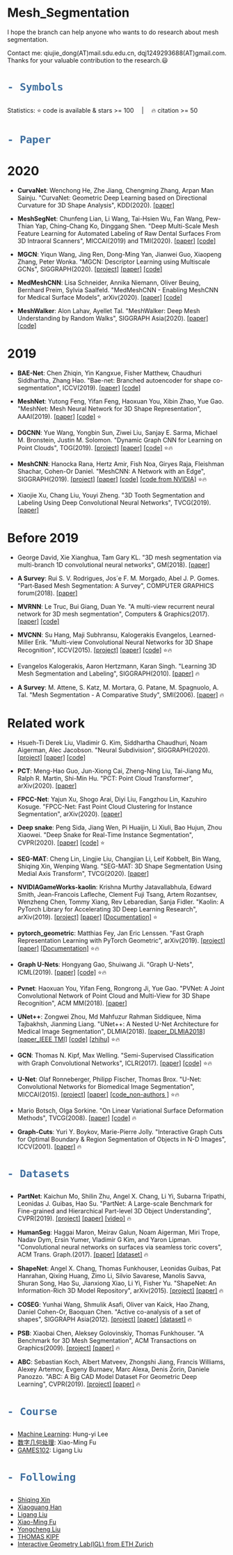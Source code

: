 # Mesh_Segmentation
I hope the branch can help anyone who wants to do research about mesh segmentation.

Contact me: qiujie_dong(AT)mail.sdu.edu.cn, dqj1249293688(AT)gmail.com.
Thanks for your valuable contribution to the research.:smiley:

<h1> 

```diff
- Symbols
```

</h1>

<!--__`dat.`__: dataset &emsp; | &emsp; __`cls.`__: classification &emsp;__`seg.`__: segmentation &emsp;__`ret.`__: retrieval &emsp;-->

Statistics: :star: code is available & stars >= 100 &emsp;|&emsp; :fire: citation >= 50

<h1> 

```diff
- Paper
```

</h1>

# 2020

- **CurvaNet**: Wenchong He, Zhe Jiang, Chengming Zhang, Arpan Man Sainju. "CurvaNet: Geometric Deep Learning based on Directional Curvature for 3D Shape Analysis", KDD(2020). [[paper]](https://dl.acm.org/doi/abs/10.1145/3394486.3403272)

- **MeshSegNet**: Chunfeng Lian, Li Wang, Tai-Hsien Wu, Fan Wang, Pew-Thian Yap, Ching-Chang Ko, Dinggang Shen. "Deep Multi-Scale Mesh Feature Learning for Automated Labeling of Raw Dental Surfaces From 3D Intraoral Scanners", MICCAI(2019) and TMI(2020). [[paper]](https://ieeexplore.ieee.org/abstract/document/8984309) [[code]](https://github.com/Tai-Hsien/MeshSegNet)

- **MGCN**: Yiqun Wang, Jing Ren, Dong-Ming Yan, Jianwei Guo, Xiaopeng Zhang, Peter Wonka. "MGCN: Descriptor Learning using Multiscale GCNs", SIGGRAPH(2020). [[project]](http://www.ia.cas.cn/xwzx/kydt/202006/t20200610_5604139.html) [[paper]](https://arxiv.org/abs/2001.10472) [[code]](https://github.com/yiqun-wang/MGCN)

- **MedMeshCNN**: Lisa Schneider, Annika Niemann, Oliver Beuing, Bernhard Preim, Sylvia Saalfeld. "MedMeshCNN - Enabling MeshCNN for Medical Surface Models", arXiv(2020). [[paper]](https://arxiv.org/abs/2009.04893) [[code]](https://github.com/LSnyd/MedMeshCNN)

- **MeshWalker**: Alon Lahav, Ayellet Tal. "MeshWalker: Deep Mesh Understanding by Random Walks", SIGGRAPH Asia(2020). [[paper]](https://arxiv.org/abs/2006.05353) [[code]](https://github.com/AlonLahav/MeshWalker?utm_source=catalyzex.com)

# 2019

- **BAE-Net**: Chen Zhiqin, Yin Kangxue, Fisher Matthew, Chaudhuri Siddhartha, Zhang Hao. "Bae-net: Branched autoencoder for shape co-segmentation", ICCV(2019). [[paper]](https://arxiv.org/abs/1903.11228) [[code]](https://github.com/czq142857/BAE-NET?utm_source=catalyzex.com)

- **MeshNet**:  Yutong Feng, Yifan Feng, Haoxuan You, Xibin Zhao, Yue Gao. "MeshNet: Mesh Neural Network for 3D Shape Representation", AAAI(2019). [[paper]](https://arxiv.org/abs/1811.11424) [[code]](https://github.com/iMoonLab/MeshNet?utm_source=catalyzex.com) :star:

- **DGCNN**: Yue Wang, Yongbin Sun, Ziwei Liu, Sanjay E. Sarma, Michael M. Bronstein, Justin M. Solomon. "Dynamic Graph CNN for Learning on Point Clouds", TOG(2019). [[project]](https://liuziwei7.github.io/projects/DGCNN) [[paper]](https://arxiv.org/abs/1801.07829) [[code]](https://github.com/WangYueFt/dgcnn) :star::fire:

- **MeshCNN**: Hanocka Rana, Hertz Amir, Fish Noa, Giryes Raja, Fleishman Shachar, Cohen-Or Daniel. "MeshCNN: A Network with an Edge", SIGGRAPH(2019). [[project]](https://ranahanocka.github.io/MeshCNN/) [[paper]](https://arxiv.org/abs/1809.05910) [[code]](https://github.com/ranahanocka/MeshCNN/) [[code from NVIDIA]](https://github.com/NVIDIAGameWorks/kaolin/blob/master/kaolin/models/meshcnn.py) :star::fire:

- Xiaojie Xu, Chang Liu, Youyi Zheng. "3D Tooth Segmentation and Labeling Using Deep Convolutional Neural Networks", TVCG(2019). [[paper]](https://ieeexplore.ieee.org/abstract/document/8362667)

# Before 2019

- George David, Xie Xianghua, Tam Gary KL. "3D mesh segmentation via multi-branch 1D convolutional neural networks", GM(2018). [[paper]](https://arxiv.org/abs/1705.11050)

- **A Survey**: Rui S. V. Rodrigues, Jos´e F. M. Morgado, Abel J. P. Gomes. "Part‐Based Mesh Segmentation: A Survey", COMPUTER GRAPHICS forum(2018). [[paper]](https://onlinelibrary.wiley.com/doi/abs/10.1111/cgf.13323)

- **MVRNN**: Le Truc, Bui Giang, Duan Ye. "A multi-view recurrent neural network for 3D mesh segmentation", Computers & Graphics(2017). [[paper]](https://www.sciencedirect.com/science/article/abs/pii/S0097849317300602) [[code]](https://github.com/trucleduc/MVRNN) 

- **MVCNN**: Su Hang, Maji Subhransu, Kalogerakis Evangelos, Learned-Miller Erik. "Multi-view Convolutional Neural Networks for 3D Shape Recognition", ICCV(2015). [[project]](http://vis-www.cs.umass.edu/mvcnn/) [[paper]](http://vis-www.cs.umass.edu/mvcnn/docs/su15mvcnn.pdf) [[code]](https://github.com/suhangpro/mvcnn) :star::fire:

- Evangelos Kalogerakis, Aaron Hertzmann, Karan Singh. "Learning 3D Mesh Segmentation and Labeling", SIGGRAPH(2010). [[paper]](https://dl.acm.org/doi/abs/10.1145/1833349.1778839) :fire:

- **A Survey**: M. Attene, S. Katz, M. Mortara, G. Patane, M. Spagnuolo, A. Tal. "Mesh Segmentation - A Comparative Study", SMI(2006). [[paper]](https://ieeexplore.ieee.org/abstract/document/1631191) :fire:

# Related work

- Hsueh-Ti Derek Liu, Vladimir G. Kim, Siddhartha Chaudhuri, Noam Aigerman, Alec Jacobson. "Neural Subdivision", SIGGRAPH(2020). [[project]](https://www.dgp.toronto.edu/projects/neural-subdivision/) [[paper]](https://arxiv.org/abs/2005.01819) [[code]](https://github.com/HTDerekLiu/neuralSubdiv)

- **PCT**: Meng-Hao Guo, Jun-Xiong Cai, Zheng-Ning Liu, Tai-Jiang Mu, Ralph R. Martin, Shi-Min Hu. "PCT: Point Cloud Transformer", arXiv(2020). [[paper]](https://arxiv.org/abs/2012.09688)

- **FPCC-Net**: Yajun Xu, Shogo Arai, Diyi Liu, Fangzhou Lin, Kazuhiro Kosuge. "FPCC-Net: Fast Point Cloud Clustering for Instance Segmentation", arXiv(2020). [[paper]](https://arxiv.org/abs/2012.14618)

- **Deep snake**: Peng Sida, Jiang Wen, Pi Huaijin, Li Xiuli, Bao Hujun, Zhou Xiaowei. "Deep Snake for Real-Time Instance Segmentation", CVPR(2020). [[paper]](https://openaccess.thecvf.com/content_CVPR_2020/papers/Peng_Deep_Snake_for_Real-Time_Instance_Segmentation_CVPR_2020_paper.pdf) [[code]](https://github.com/zju3dv/snake/?utm_source=catalyzex.com) :star:

- **SEG-MAT**: Cheng Lin, Lingjie Liu, Changjian Li, Leif Kobbelt, Bin Wang, Shiqing Xin, Wenping Wang. "SEG-MAT: 3D Shape Segmentation Using Medial Axis Transform", TVCG(2020). [[paper]](https://arxiv.org/abs/2010.11488)

- **NVIDIAGameWorks-kaolin**: Krishna Murthy Jatavallabhula, Edward Smith, Jean-Francois Lafleche, Clement Fuji Tsang, Artem Rozantsev, Wenzheng Chen, Tommy Xiang, Rev Lebaredian, Sanja Fidler. "Kaolin: A PyTorch Library for Accelerating 3D Deep Learning Research", arXiv(2019). [[project]](https://github.com/NVIDIAGameWorks/kaolin) [[paper]](https://arxiv.org/abs/1911.05063) [[Documentation]](https://kaolin.readthedocs.io/en/latest/) :star:

- **pytorch_geometric**: Matthias Fey, Jan Eric Lenssen. "Fast Graph Representation Learning with PyTorch Geometric", arXiv(2019). [[project]](https://github.com/rusty1s/pytorch_geometric) [[paper]](https://arxiv.org/abs/1903.02428) [[Documentation]](https://pytorch-geometric.readthedocs.io/en/latest/) :star::fire:

- **Graph U-Nets**: Hongyang Gao, Shuiwang Ji. "Graph U-Nets", ICML(2019). [[paper]](https://arxiv.org/abs/1905.05178) [[code]](https://github.com/HongyangGao/Graph-U-Nets) :star::fire:

- **Pvnet**: Haoxuan You, Yifan Feng, Rongrong Ji, Yue Gao. "PVNet: A Joint Convolutional Network of Point Cloud and Multi-View for 3D Shape Recognition", ACM MM(2018). [[paper]](https://arxiv.org/abs/1808.07659)

- **UNet++**: Zongwei Zhou, Md Mahfuzur Rahman Siddiquee, Nima Tajbakhsh, Jianming Liang. "UNet++: A Nested U-Net Architecture for Medical Image Segmentation", DLMIA(2018). [[paper_DLMIA2018]](https://arxiv.org/abs/1807.10165) [[paper_IEEE TMI]](https://arxiv.org/abs/1912.05074) [[code]](https://github.com/MrGiovanni/UNetPlusPlus) [[zhihu]](https://zhuanlan.zhihu.com/p/44958351) :star::fire:

- **GCN**: Thomas N. Kipf, Max Welling. "Semi-Supervised Classification with Graph Convolutional Networks", ICLR(2017). [[paper]](https://arxiv.org/abs/1609.02907) [[code]](https://github.com/tkipf/gcn?utm_source=catalyzex.com) :star::fire:

- **U-Net**: Olaf Ronneberger, Philipp Fischer, Thomas Brox. "U-Net: Convolutional Networks for Biomedical Image Segmentation", MICCAI(2015). [[project]](https://lmb.informatik.uni-freiburg.de/people/ronneber/u-net/) [[paper]](https://arxiv.org/abs/1505.04597) [[code_non-authors ]](https://github.com/milesial/Pytorch-UNet) :star::fire:

- Mario Botsch, Olga Sorkine. "On Linear Variational Surface Deformation Methods", TVCG(2008). [[paper]](https://cgl.ethz.ch/Downloads/Publications/Papers/2008/Bot08/Bot08.pdf) [[code]](https://github.com/NYUGraphics/GM_Assignment_5) :fire:

- **Graph-Cuts**: Yuri Y. Boykov, Marie-Pierre Jolly. "Interactive Graph Cuts for Optimal Boundary & Region Segmentation of Objects in N-D Images", ICCV(2001). [[paper]](https://ieeexplore.ieee.org/abstract/document/937505) :fire:


<h1> 

```diff
- Datasets
```

</h1>

- **PartNet**:  Kaichun Mo, Shilin Zhu, Angel X. Chang, Li Yi, Subarna Tripathi, Leonidas J. Guibas, Hao Su. "PartNet: A Large-scale Benchmark for Fine-grained and Hierarchical Part-level 3D Object Understanding", CVPR(2019). [[project]](https://cs.stanford.edu/~kaichun/partnet/) [[paper]](https://arxiv.org/abs/1812.02713) [[video]](https://www.youtube.com/watch?v=7pEuoxmb-MI&feature=youtu.be) :fire:

- **HumanSeg**: Haggai Maron, Meirav Galun, Noam Aigerman, Miri Trope, Nadav Dym, Ersin Yumer, Vladimir G Kim, and Yaron Lipman. "Convolutional neural networks on surfaces via seamless toric covers", ACM Trans. Graph.(2017). [[paper]](https://dl.acm.org/doi/abs/10.1145/3072959.3073616) [[dataset]](https://www.dropbox.com/sh/cnyccu3vtuhq1ii/AADgGIN6rKbvWzv0Sh-Kr417a?dl=0&preview=human_benchmark_sig_17.zip) :fire:

- **ShapeNet**: Angel X. Chang, Thomas Funkhouser, Leonidas Guibas, Pat Hanrahan, Qixing Huang, Zimo Li, Silvio Savarese, Manolis Savva, Shuran Song, Hao Su, Jianxiong Xiao, Li Yi, Fisher Yu. "ShapeNet: An Information-Rich 3D Model Repository", arXiv(2015). [[project]](https://www.shapenet.org/) [[paper]](https://arxiv.org/abs/1512.03012) :fire:

- **COSEG**: Yunhai Wang, Shmulik Asafi, Oliver van Kaick, Hao Zhang, Daniel Cohen-Or, Baoquan Chen. "Active co-analysis of a set of shapes", SIGGRAPH Asia(2012). [[project]](http://irc.cs.sdu.edu.cn/~yunhai/public_html/ssl/ssd.htm) [[paper]](http://irc.cs.sdu.edu.cn/~yunhai/public_html/ssl/ssl.htm) [[dataset]](https://www.dropbox.com/s/34vy4o5fthhz77d/coseg.tar.gz) :fire:

- **PSB**: Xiaobai Chen, Aleksey Golovinskiy, Thomas Funkhouser. "A Benchmark for 3D Mesh Segmentation", ACM Transactions on Graphics(2009). [[project]](https://segeval.cs.princeton.edu/) [[paper]](https://segeval.cs.princeton.edu/public/paper.pdf) :fire:

- **ABC**: Sebastian Koch, Albert Matveev, Zhongshi Jiang, Francis Williams, Alexey Artemov, Evgeny Burnaev, Marc Alexa, Denis Zorin, Daniele Panozzo. "ABC: A Big CAD Model Dataset For Geometric Deep Learning", CVPR(2019). [[project]](https://deep-geometry.github.io/abc-dataset/) [[paper]](https://arxiv.org/abs/1812.06216) :fire:

<h1> 

```diff
- Course
```

</h1>

- [Machine Learning](http://speech.ee.ntu.edu.tw/~tlkagk/courses_ML20.html): Hung-yi Lee
- [数字几何处理](https://www.bilibili.com/video/BV1B54y1B7Uc): Xiao-Ming Fu
- [GAMES102](https://www.bilibili.com/video/BV1NA411E7Yr): Ligang Liu


<h1> 

```diff
- Following
```

</h1>

- [Shiqing Xin](http://irc.cs.sdu.edu.cn/~shiqing/index.html)
- [Xiaoguang Han](https://sse.cuhk.edu.cn/faculty/hanxiaoguang)
- [Ligang Liu](http://staff.ustc.edu.cn/~lgliu/)
- [Xiao-Ming Fu](http://staff.ustc.edu.cn/~fuxm/)
- [Yongcheng Liu](https://github.com/Yochengliu/awesome-point-cloud-analysis)
- [THOMAS KIPF](http://tkipf.github.io/)
- [Interactive Geometry Lab(IGL) from ETH Zurich](https://igl.ethz.ch/)

